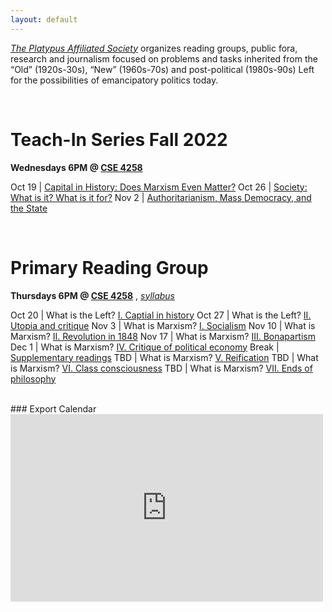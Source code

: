 ```yaml
---
layout: default
---
```


*[The Platypus Affiliated Society](https://platypus1917.org)* organizes reading groups, public fora, research and journalism focused on problems and tasks inherited from the “Old” (1920s-30s), “New” (1960s-70s) and post-political (1980s-90s) Left for the possibilities of emancipatory politics today.

<br>

# Teach-In Series Fall 2022
**Wednesdays 6PM @ [CSE 4258](https://goo.gl/maps/tVMUddcYxDXSu8yXA)**

Oct 19 | [Capital in History: Does Marxism Even Matter?](/events#oct-19-capital-in-history-does-marxism-even-matter)
Oct 26 | [Society: What is it? What is it for?](/events#oct-26-society-what-is-it-what-is-it-for)
Nov 2  | [Authoritarianism, Mass Democracy, and the State](/events#nov-2-authoritarianism-mass-democracy-and-the-state)


<br> 

# Primary Reading Group
**Thursdays 6PM @ [CSE 4258](https://goo.gl/maps/tVMUddcYxDXSu8yXA)** , *[syllabus](/syllabus)*

Oct 20 | What is the Left? [I. Captial in history](/syllabus#oct-21-what-is-the-left-i-capital-in-history)
Oct 27 | What is the Left? [II. Utopia and critique](/syllabus#oct-28-what-is-the-left-ii-utopia-and-critique) 
Nov 3  | What is Marxism? [I. Socialism](/syllabus#nov-4-what-is-marxism-i-socialism)
Nov 10 | What is Marxism? [II. Revolution in 1848](/syllabus#nov-11-what-is-marxism-ii-revolution-in-1848)
Nov 17 | What is Marxism? [III. Bonapartism](/syllabus#nov-18-what-is-marxism-iii-bonapartism)
Dec 1  | What is Marxism? [IV. Critique of political economy](/syllabus#dec-2-what-is-marxism-iv-critique-of-political-economy)
Break  | [Supplementary readings](/syllabus#winter-break-readings)
TBD    | What is Marxism? [V. Reification](/syllabus#what-is-marxism-v-reification)
TBD    | What is Marxism? [VI. Class consciousness](/syllabus#what-is-marxism-vi-class-consciousness)
TBD    | What is Marxism? [VII. Ends of philosophy](/syllabus#what-is-marxism-vii-ends-of-philosophy)

<br>
### Export Calendar

<iframe src="https://calendar.google.com/calendar/embed?height=300&wkst=1&bgcolor=%23ffffff&ctz=America%2FLos_Angeles&showTitle=0&showPrint=0&showCalendars=0&mode=AGENDA&src=Y190aW5vc3EzYzdlNWFmb3YzcXZicTZjaTlrY0Bncm91cC5jYWxlbmRhci5nb29nbGUuY29t&color=%23F6BF26" style="border-width:0" width="500" height="300" frameborder="0" scrolling="no"></iframe>
